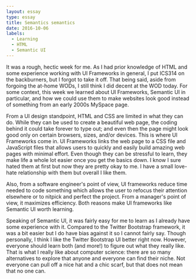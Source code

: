 ```yaml
---
layout: essay
type: essay
title: Semantics semantics
date: 2016-10-06
labels:
  - Learning
  - HTML
  - Semantic UI
---
```


It was a rough, hectic week for me. As I had prior knowledge of HTML and some experience working with UI Frameworks in general, I put ICS314 on the backburners, but I forgot to take it off. That being said, aside from forgoing the at-home WODs, I still think I did decent at the WOD today. For some context, this week we learned about UI Frameworks, Semantic UI in particular, and how we could use them to make websites look good instead of something from an early 2000s MySpace page.

From a UI design standpoint, HTML and CSS are limited in what they can do. While they can be used to create a beautiful web page, the coding behind it could take forever to type out; and even then the page might look good only on certain browsers, sizes, and/or devices. This is where UI Frameworks come in. UI Frameworks links the web page to a CSS file and JavaScript files that allows users to quickly and easily build amazing web pages with minimal effort. Even though they can be stressful to learn, they make life a whole lot easier once you get the basics down. I know I sure hated them at first but now they are pretty okay to me. I have a small love-hate relationship with them but overall I like them.

Also, from a software engineer's point of view, UI frameworks reduce time needed to code something which allows the user to refocus their attention elsewhere or to nitpick and perfect the project. From a manager's point of view, it maximizes efficiency. Both reasons make UI frameworks like Semantic UI worth learning.

Speaking of Semantic UI, it was fairly easy for me to learn as I already have some experience with it. Compared to the Twitter Bootstrap framework, it was a bit easier but I do have bias against it so I cannot fairly say. Though personally, I think I like the Twitter Bootstrap UI better right now. However, everyone should learn both (and more!) to figure out what they really like. That is what I really like about computer science: there are so many alternatives to explore that anyone and everyone can find their niche. Not everyone can pull off a nice hat and a chic scarf, but that does not mean that no one can.